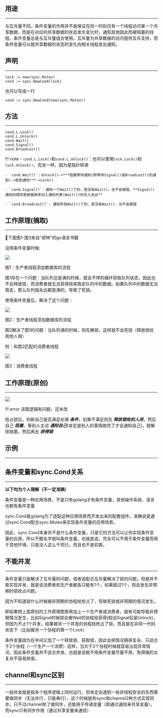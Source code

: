 ## **用途**

---

与互斥量不同，条件变量的作用并不是保证在同一时刻仅有一个线程访问某一个共享数据，而是在对应的共享数据的状态发生变化时，通知其他因此而被阻塞的线程。条件变量总是与互斥量组合使用。互斥量为共享数据的访问提供互斥支持，而条件变量可以就共享数据的状态的变化向相关线程发出通知。

## **声明**

---

```text
lock := new(sync.Mutex)
cond := sync.NewCond(lock)
```

也可以写成一行

```text
cond := sync.NewCond(new(sync.Mutex))
```

## **方法**

---

```
cond.L.Lock()
cond.L.Unlock()
cond.Wait()
cond.Signal()
cond.Broadcast()
```

!!! note
	- `cond.L.Lock()`和`cond.L.Unlock()`：也可以使用`lock.Lock()`和`lock.Unlock()`，完全一样，因为是指针转递

	- `cond.Wait()`：Unlock()->***阻塞等待通知(即等待Signal()或Broadcast()的通知)->收到通知***->Lock()

	- `cond.Signal()`：通知一个Wait()了的，若没有Wait()，也不会报错。**Signal()通知的顺序是根据原来加入通知列表(Wait())的先入先出**

	- `cond.Broadcast()`: 通知所有Wait()了的，若没有Wait()，也不会报错

## **工作原理(摘取)**

---

下面图1-图3来自"郝林"的go语言书籍

没用条件变量时候:

![](/img/cond_1.png)

图1：生产者线程添加数据库的流程

图1存在一个问题：当队列总是满的时候，就会不停的循环获取队列状态，因此也不会释放锁，而消费者就无法获得锁来取走队列中的数据。如果队列中的数据无法取走，那么队列就永远都是满的，导致了死锁。

使用条件变量后，解决了这个问题：

![](/img/cond_2.png)

图2：生产者线程添加数据库的流程

图2解决了图1的问题：当队列满的时候，则先解锁，这样就不会死锁（释放锁给其他人用）

附：和图2匹配的消费者线程

![](/img/cond_3.png)

图3：消费者线程

## **工作原理(原创)**

---

![](/img/cond_4.png)

!!! error
	该图逻辑有问题，还未改

抢占锁后，判断自己是否满足处理 ***条件***，如果不满足则先 ***释放锁给别人用***，然后自己 ***阻塞***，等别人主动 ***通知自己***(肯定是别人的事情做完了才会通知自己)，就解除阻塞，然后再去 ***获得锁***

## **示例**

---


## **条件变量和sync.Cond关系**

---

**以下均为个人理解（不一定准确）**

条件变量是一种应用场景，不是只有golang才有条件变量，其他操作系统、语言也都有条件变量

sync.Cond是golang为了适配这种应用场景而开发出来的配套组件。准确说是通过sync.Cond配合sync.Mutex来实现条件变量的应用场景。

因此，sync.Cond本身并不是什么条件变量，只是它的方法可以让你实现条件变量的应用，所以干脆名字就叫条件变量。也就是说，完全可以不用于条件变量而用于其他环境，只是没人这么干而已，而且也不是初衷。

## **不能并发**

---

条件变量只是解决了互斥量的问题，或者说配合互斥量解决了锁的问题，但是并不能实现并发，就是说消费者和生产者都各只能有1个，如果超过1个，则会发生非预期的锁抢占问题。

因为不知道锁什么时候被非预期的协程给抢占了，导致死锁或非预期的情况发生。

即如果把上面原创的工作原理图里再加上一个生产者或消费者，就有可能导致非预期情况发生，比如Signal时候锁会被Wait的协程给获得(假设Signal后是Unlock)，但因为不止1个并发，结果被另一个并发的协程给抢占了锁，而且是在非同一代码状态下（比如被另一个协程的第一个Lock）

条件变量因为在中间又加了一个释放锁、获取锁，因此会把情况搞得复杂，只适合于2个协程（一个生产一个消费）这样，当大于2个协程时候就容易出现异常情况，因此条件变量并不适合并发。也就是说能不用条件变量尽量不用，免得搞的太复杂不容易排查。

## **channel和sync区别**

---

一般并发就是指多个程序逻辑上同时运行，但肯定会遇到一些非线程安全的东西需要做同步（无法并行，只能串行），这个时候就有sync和channel2种方式实现同步。只不过channel除了做同步，还能用于传递变量（即通过通信来共享变量），而sync只有同步作用（通过共享变量来通信）
